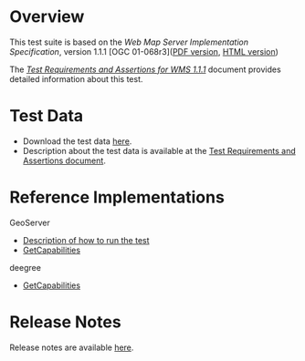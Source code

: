 # Overview
This test suite is based on the _Web Map Server Implementation Specification_, version 1.1.1 [OGC 01-068r3]([PDF version](http://portal.opengeospatial.org/files/?artifact_id=1081), [HTML version](OGCTestData/wms/1.1.1/spec/wms1.1.1.html)) 

The [_Test Requirements and Assertions for WMS 1.1.1_](Web_Map_Server.html) document provides detailed information about this test. 

# Test Data

 * Download the test data [here](data/data-wms-1.1.1.zip).
 * Description about the test data is available at the [Test Requirements and Assertions document](Web_Map_Server.html).


# Reference Implementations
GeoServer

 * [Description of how to run the test](http://docs.geoserver.org/stable/en/developer/cite-test-guide/index.html#run-wms-1-1-tests)
 * [GetCapabilities](http://cite.demo.opengeo.org:8080/geoserver_wms11/wms?service=wms%26request=getcapabilities%26version=1.1.1)

deegree

 * [GetCapabilities](http://cite.lat-lon.de/deegree-webservices-3.3.6/services/wms?service=WMS%26version=1.1.1%26request=GetCapabilities)

# Release Notes
Release notes are available [here](relnotes.html).
